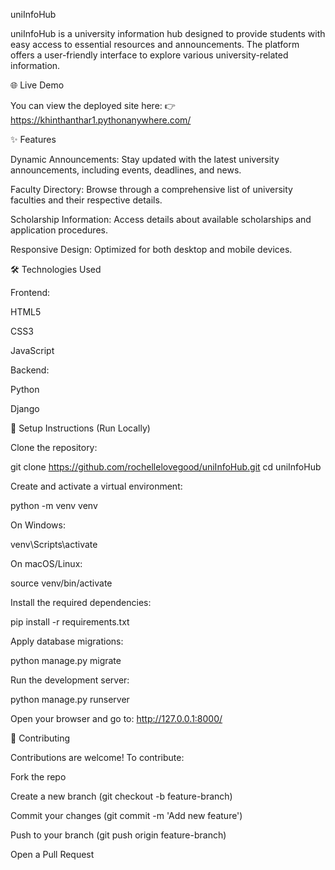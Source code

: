 uniInfoHub

uniInfoHub is a university information hub designed to provide students with easy access to essential resources and announcements. The platform offers a user-friendly interface to explore various university-related information.

🌐 Live Demo

You can view the deployed site here:
👉 https://khinthanthar1.pythonanywhere.com/

✨ Features

Dynamic Announcements: Stay updated with the latest university announcements, including events, deadlines, and news.

Faculty Directory: Browse through a comprehensive list of university faculties and their respective details.

Scholarship Information: Access details about available scholarships and application procedures.

Responsive Design: Optimized for both desktop and mobile devices.

🛠️ Technologies Used

Frontend:

HTML5

CSS3

JavaScript

Backend:

Python

Django

🚀 Setup Instructions (Run Locally)

Clone the repository:

git clone https://github.com/rochellelovegood/uniInfoHub.git
cd uniInfoHub


Create and activate a virtual environment:

python -m venv venv


On Windows:

venv\Scripts\activate


On macOS/Linux:

source venv/bin/activate


Install the required dependencies:

pip install -r requirements.txt


Apply database migrations:

python manage.py migrate


Run the development server:

python manage.py runserver


Open your browser and go to:
http://127.0.0.1:8000/

🤝 Contributing

Contributions are welcome! To contribute:

Fork the repo

Create a new branch (git checkout -b feature-branch)

Commit your changes (git commit -m 'Add new feature')

Push to your branch (git push origin feature-branch)

Open a Pull Request
